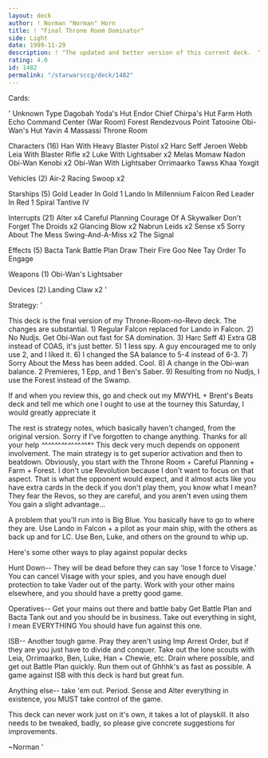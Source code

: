 ```yaml
---
layout: deck
author: ! Norman "Norman" Horn
title: ! "Final Throne Room Dominator"
side: Light
date: 1999-11-29
description: ! "The updated and better version of this current deck.  You should see the difference immediately."
rating: 4.0
id: 1482
permalink: "/starwarsccg/deck/1482"
---
```

Cards: 

'
Unknown Type
Dagobah Yoda's Hut
Endor Chief Chirpa's Hut
Farm
Hoth Echo Command Center (War Room)
Forest
Rendezvous Point
Tatooine Obi-Wan's Hut
Yavin 4 Massassi Throne Room

Characters (16)
Han With Heavy Blaster Pistol  x2
Harc Seff
Jeroen Webb
Leia With Blaster Rifle  x2
Luke With Lightsaber  x2
Melas
Momaw Nadon
Obi-Wan Kenobi	x2
Obi-Wan With Lightsaber
Orrimaarko
Tawss Khaa
Yoxgit

Vehicles (2)
Air-2 Racing Swoop  x2

Starships (5)
Gold Leader In Gold 1
Lando In Millennium Falcon
Red Leader In Red 1
Spiral
Tantive IV

Interrupts (21)
Alter  x4
Careful Planning
Courage Of A Skywalker
Don't Forget The Droids  x2
Glancing Blow  x2
Nabrun Leids  x2
Sense  x5
Sorry About The Mess
Swing-And-A-Miss  x2
The Signal

Effects (5)
Bacta Tank
Battle Plan
Draw Their Fire
Goo Nee Tay
Order To Engage

Weapons (1)
Obi-Wan's Lightsaber

Devices (2)
Landing Claw  x2
'

Strategy: '

This deck is the final version of my Throne-Room-no-Revo deck.  The changes are substantial.  1) Regular Falcon replaced for Lando in Falcon.  2) No Nudjs.  Get Obi-Wan out fast for SA domination.  3) Harc Seff  4) Extra GB instead of COAS, it's just better.  5) 1 less spy.  A guy encouraged me to only use 2, and I liked it.  6) I changed the SA balance to 5-4 instead of 6-3.  7) Sorry About the Mess has been added.  Cool. 8) A change in the Obi-wan balance.  2 Premieres, 1 Epp, and 1 Ben's Saber. 9) Resulting from no Nudjs, I use the Forest instead of the Swamp.

If and when you review this, go and check out my MWYHL + Brent's Beats deck and tell me which one I ought to use at the tourney this Saturday, I would greatly appreciate it

The rest is strategy notes, which basically haven't changed, from the original version.  Sorry if I've forgotten to change anything.	Thanks for all your help
*^*^*^*^*^*^*^*^*^*^*^*^*^*^*^
This deck very much depends on opponent involvement.  The main strategy is to get superior activation and then to beatdown.  Obviously, you start with the Throne Room + Careful Planning + Farm + Forest.  I don't use Revolution because I don't want to focus on that aspect.  That is what the opponent would expect, and it almost acts like you have extra cards in the deck if you don't play them, you know what I mean?  They fear the Revos, so they are careful, and you aren't even using them  You gain a slight advantage...

A problem that you'll run into is Big Blue.  You basically have to go to where they are.  Use Lando in Falcon + a pilot as your main ship, with the others as back up and for LC.  Use Ben, Luke, and others on the ground to whip up.

Here's some other ways to play against popular decks

Hunt Down-- They will be dead before they can say 'lose 1 force to Visage.'  You can cancel Visage with your spies, and you have enough duel protection to take Vader out of the party.  Work with your other mains elsewhere, and you should have a pretty good game.

Operatives-- Get your mains out there and battle baby	Get Battle Plan and Bacta Tank out and you should be in business.  Take out everything in sight, I mean EVERYTHING  You should have fun against this one.

ISB-- Another tough game.  Pray they aren't using Imp Arrest Order, but if they are you just have to divide and conquer.  Take out the lone scouts with Leia, Orrimaarko, Ben, Luke, Han + Chewie, etc.  Drain where possible, and get out Battle Plan quickly.  Run them out of Ghhhk's as fast as possible.  A game against ISB with this deck is hard but great fun.

Anything else-- take 'em out.	Period. Sense and Alter everything in existence, you MUST take control of the game.

This deck can never work just on it's own, it takes a lot of playskill.  It also needs to be tweaked, badly, so please give concrete suggestions for improvements.

~Norman
'
